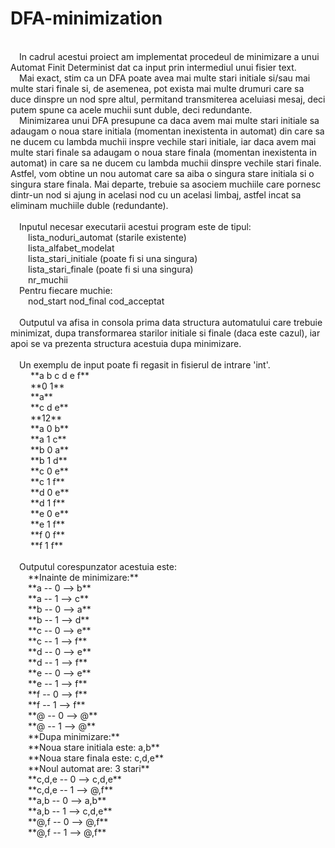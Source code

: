 # DFA-minimization
<br />
&emsp;In cadrul acestui proiect am implementat procedeul de minimizare a unui Automat Finit Determinist dat ca input prin intermediul unui fisier text. <br />
&emsp;Mai exact, stim ca un DFA poate avea mai multe stari initiale si/sau mai multe stari finale si, de asemenea, pot exista mai multe drumuri care sa duce dinspre un nod spre altul, permitand transmiterea aceluiasi mesaj, deci putem spune ca acele muchii sunt duble, deci redundante. <br />
&emsp;Minimizarea unui DFA presupune ca daca avem mai multe stari initiale sa adaugam o noua stare initiala (momentan inexistenta in automat) din care sa ne ducem cu lambda muchii inspre vechile stari initiale, iar daca avem mai multe stari finale sa adaugam o noua stare finala (momentan inexistenta in automat) in care sa ne ducem cu lambda muchii dinspre vechile stari finale. Astfel, vom obtine un nou automat care sa aiba o singura stare initiala si o singura stare finala. Mai departe, trebuie sa asociem muchiile care pornesc dintr-un nod si ajung in acelasi nod cu un acelasi limbaj, astfel incat sa eliminam muchiile duble (redundante). <br /><br />
&emsp;Inputul necesar executarii acestui program este de tipul:<br />
&emsp;&emsp;lista_noduri_automat (starile existente) <br />
&emsp;&emsp;lista_alfabet_modelat <br />
&emsp;&emsp;lista_stari_initiale (poate fi si una singura) <br />
&emsp;&emsp;lista_stari_finale (poate fi si una singura) <br />
&emsp;&emsp;nr_muchii <br />
&emsp;Pentru fiecare muchie: <br />
&emsp;&emsp;nod_start nod_final cod_acceptat <br /><br />
&emsp;Outputul va afisa in consola prima data structura automatului care trebuie minimizat, dupa transformarea starilor initiale si finale (daca este cazul), iar apoi se va prezenta structura acestuia dupa minimizare. <br /><br />
&emsp;Un exemplu de input poate fi regasit in fisierul de intrare 'int'. <br />
&emsp;&emsp; **a b c d e f** <br />
&emsp;&emsp; **0 1** <br />
&emsp;&emsp; **a** <br />
&emsp;&emsp; **c d e** <br />
&emsp;&emsp; **12** <br />
&emsp;&emsp; **a 0 b** <br />
&emsp;&emsp; **a 1 c** <br />
&emsp;&emsp; **b 0 a** <br />
&emsp;&emsp; **b 1 d** <br />
&emsp;&emsp; **c 0 e** <br />
&emsp;&emsp; **c 1 f** <br />
&emsp;&emsp; **d 0 e** <br />
&emsp;&emsp; **d 1 f** <br />
&emsp;&emsp; **e 0 e** <br />
&emsp;&emsp; **e 1 f** <br />
&emsp;&emsp; **f 0 f** <br />
&emsp;&emsp; **f 1 f** <br /><br />
&emsp;Outputul corespunzator acestuia este: <br />
&emsp;&emsp;**Inainte de minimizare:**<br />
&emsp;&emsp;**a -- 0 --> b**<br />
&emsp;&emsp;**a -- 1 --> c**<br />
&emsp;&emsp;**b -- 0 --> a**<br />
&emsp;&emsp;**b -- 1 --> d**<br />
&emsp;&emsp;**c -- 0 --> e**<br />
&emsp;&emsp;**c -- 1 --> f**<br />
&emsp;&emsp;**d -- 0 --> e**<br />
&emsp;&emsp;**d -- 1 --> f**<br />
&emsp;&emsp;**e -- 0 --> e**<br />
&emsp;&emsp;**e -- 1 --> f**<br />
&emsp;&emsp;**f -- 0 --> f**<br />
&emsp;&emsp;**f -- 1 --> f**<br />
&emsp;&emsp;**@ -- 0 --> @**<br />
&emsp;&emsp;**@ -- 1 --> @**<br />
&emsp;&emsp;**Dupa minimizare:**<br />
&emsp;&emsp;**Noua stare initiala este: a,b**<br />
&emsp;&emsp;**Noua stare finala este: c,d,e**<br />
&emsp;&emsp;**Noul automat are: 3 stari**<br />
&emsp;&emsp;**c,d,e -- 0 --> c,d,e**<br />
&emsp;&emsp;**c,d,e -- 1 --> @,f**<br />
&emsp;&emsp;**a,b -- 0 --> a,b**<br />
&emsp;&emsp;**a,b -- 1 --> c,d,e**<br />
&emsp;&emsp;**@,f -- 0 --> @,f**<br />
&emsp;&emsp;**@,f -- 1 --> @,f**<br />



